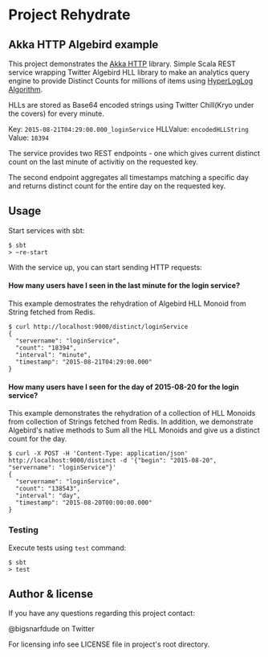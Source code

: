 # Project Rehydrate
## Akka HTTP Algebird example

This project demonstrates the [Akka HTTP](http://doc.akka.io/docs/akka-stream-and-http-experimental/current/scala.html) library. Simple Scala REST service wrapping Twitter Algebird HLL library to make an analytics query engine to provide Distinct Counts for millions of items using [HyperLogLog Algorithm](http://algo.inria.fr/flajolet/Publications/FlFuGaMe07.pdf).

HLLs are stored as Base64 encoded strings using Twitter Chill(Kryo under the covers) for every minute. 

Key: `2015-08-21T04:29:00.000_loginService` 
HLLValue: `encodedHLLString`
Value: `18394`


The service provides two REST endpoints - one which gives current distinct count on the last minute of activitiy on the requested key. 

The second endpoint aggregates all timestamps matching a specific day and returns distinct count for the entire day on the requested key.

## Usage

Start services with sbt:

```
$ sbt
> ~re-start
```

With the service up, you can start sending HTTP requests:


#### How many users have I seen in the last minute for the login service?
This example demostrates the rehydration of Algebird HLL Monoid from String fetched from Redis.
```
$ curl http://localhost:9000/distinct/loginService
{
  "servername": "loginService",
  "count": "18394",
  "interval": "minute",
  "timestamp": "2015-08-21T04:29:00.000"
}
```


#### How many users have I seen for the day of 2015-08-20 for the login service?
This example demonstrates the rehydration of a collection of HLL Monoids from collection of Strings fetched from Redis. In addition, we demonstrate Algebird's native methods to Sum all the HLL Monoids and give us a distinct count for the day.
```
$ curl -X POST -H 'Content-Type: application/json' http://localhost:9000/distinct -d '{"begin": "2015-08-20", "servername": "loginService"}'
{
  "servername": "loginService",
  "count": "138543",
  "interval": "day",
  "timestamp": "2015-08-20T00:00:00.000"
}
```

### Testing

Execute tests using `test` command:

```
$ sbt
> test
```

## Author & license

If you have any questions regarding this project contact:

@bigsnarfdude on Twitter

For licensing info see LICENSE file in project's root directory.
